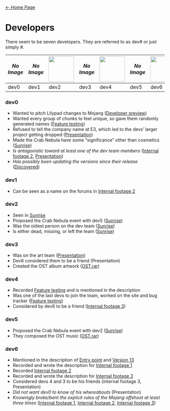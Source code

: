 [← Home Page](../README.md#1-basic-lore)

# Developers
There seem to be seven developers.
They are referred to as dev# or just simply #.

| *No Image* | *No Image* | <img src="https://lh5.googleusercontent.com/udCXix4t_ifvYQR5slX6Za_PjSgWVNWrLXNB_Pp_Et-ISjvzkR3psHJOVHh2Qxdt4Mz71pys5vktcII7k_kJajdgSorpFjSQ_9vYh246XyR0AmZi7OML2Yndieqfpcq8-G1tB-a9BOrvLPRrlSyt1w" width="80"> | *No Image* | <img src="https://lh6.googleusercontent.com/q6mNvvA00atbtljOZRXqrEb7HDJjuFQQ4k8yUnu0eaE90Q0TIScGUeo9NDEyCJ-CDXdToJYC0_zl1gkseDxte3iN8mik4ZqA3ENSm7KEC0JNy1uPVtJ2tgJGQzG7Wpt8pcdrX_0AU8AmI6z02g" width="80"> | *No Image* | <img src="https://lh3.googleusercontent.com/vEgf2jvfm940s9TkADBAcJrtvqDvzkR_bQN_p5VvHUGUbZN6FKPbJ1NXLxs7fXnhn-p8H894-tAVMjFhfiAWfJQ0_qhTHqHi76P2Bu6vf8jwOV4lIYMvSw11mFADW7yuRCEO7prFEKHGYfUnd86sRw" width="80"> | 
| ----------------------- | ----------------------- | ----------------------- | ----------------------- | ----------------------- | ----------------------- | ----------------------- | 
| dev0                    | dev1                    | dev2                    | dev3                    | dev4                    | dev5                    | dev6                    | 

### dev0
- Wanted to pitch Lilypad changes to Mojang ([Developer preview](../videos/developer-preview.md))
- Wanted every group of chunks to feel unique, so gave them randomly generated names ([Feature testing](../videos/feature-testing.md))
- Refused to tell the company name at E3, which led to the devs’ larger project getting dropped ([Presentation](../videos/presentation.md))
- Made the Crab Nebula have some “significance” other than cosmetics ([Sunrise](../videos/sunrise.md))
- *Is antagonistic toward at least one of the dev team members* ([Internal footage 2](../videos/internal-footage-2.md), [Presentation](../videos/presentation.md))
- *Has possibly been updating the versions since their release* ([Discovered](../videos/discovered.md))

### dev1
- Can be seen as a name on the forums in [Internal footage 2](../videos/internal-footage-2.md)

### dev2
- Seen in [Sunrise](../videos/sunrise.md)
- Proposed the Crab Nebula event with dev5 ([Sunrise](../videos/sunrise.md))
- Was the oldest person on the dev team ([Sunrise](../videos/sunrise.md))
- Is either dead, missing, or left the team ([Sunrise](../videos/sunrise.md))

### dev3
- Was on the art team ([Presentation](../videos/presentation.md))
- Dev6 considered them to be a friend (Presentation)
- Created the OST album artwork ([OST.rar](../resources/ost-rar.md))

### dev4
- Recorded [Feature testing](../videos/feature-testing.md) and is mentioned in the description
- Was one of the last devs to join the team, worked on the site and bug tracker ([Feature testing](../videos/feature-testing.md))
- Considered by dev6 to be a friend ([Internal footage 3](../videos/internal-footage-3.md))

### dev5
- Proposed the Crab Nebula event with dev2 ([Sunrise](../videos/sunrise.md))
- They composed the OST music ([OST.rar](../resources/ost-rar.md))

### dev6
- Mentioned in the description of [Entry point](../videos/entry-point.md) and [Version 13](../videos/version-13.md)
- Recorded and wrote the description for [Internal footage 1](../videos/internal-footage-1.md)
- Recorded [Internal footage 2](../videos/internal-footage-2.md)
- Recorded and wrote the description for [Internal footage 3](../videos/internal-footage-3.md)
- Considered devs 4 and 3 to be his friends (internal footage 3, Presentation)
- *Did not want dev0 to know of his whereabouts* (Presentation)
- *Knowingly broke/bent the explicit rules of the Mojang offshoot at least three times* ([Internal footage 1](../videos/internal-footage-1.md), [Internal footage 2](../videos/internal-footage-2.md), [Internal footage 3](../videos/internal-footage-3.md))

